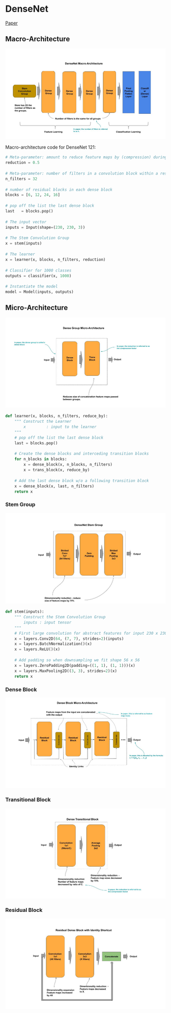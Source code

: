 
# DenseNet

[Paper](https://arxiv.org/pdf/1608.06993.pdf)

## Macro-Architecture

<img src='macro.jpg'>

Macro-architecture code for DenseNet 121:

```python
# Meta-parameter: amount to reduce feature maps by (compression) during transition blocks
reduction = 0.5

# Meta-parameter: number of filters in a convolution block within a residual block (growth rate)
n_filters = 32

# number of residual blocks in each dense block
blocks = [6, 12, 24, 16]

# pop off the list the last dense block
last   = blocks.pop()

# The input vector
inputs = Input(shape=(230, 230, 3))

# The Stem Convolution Group
x = stem(inputs)

# The learner
x = learner(x, blocks, n_filters, reduction)

# Classifier for 1000 classes
outputs = classifier(x, 1000)

# Instantiate the model
model = Model(inputs, outputs)
```

## Micro-Architecture

<img src='micro.jpg'>

```python
def learner(x, blocks, n_filters, reduce_by):
    """ Construct the Learner
        x         : input to the learner
    """
    # pop off the list the last dense block
    last = blocks.pop()

    # Create the dense blocks and interceding transition blocks
    for n_blocks in blocks:
        x = dense_block(x, n_blocks, n_filters)
        x = trans_block(x, reduce_by)

    # Add the last dense block w/o a following transition block
    x = dense_block(x, last, n_filters)
    return x
```

### Stem Group

<img src="stem.jpg">

```python
def stem(inputs):
    """ Construct the Stem Convolution Group
        inputs : input tensor
    """
    # First large convolution for abstract features for input 230 x 230 and output 112 x 112
    x = layers.Conv2D(64, (7, 7), strides=2)(inputs)
    x = layers.BatchNormalization()(x)
    x = layers.ReLU()(x)
    
    # Add padding so when downsampling we fit shape 56 x 56
    x = layers.ZeroPadding2D(padding=((1, 1), (1, 1)))(x)
    x = layers.MaxPooling2D((3, 3), strides=2)(x)
    return x
```

### Dense Block

<img src="dense-block.jpg">

### Transitional Block

<img src="trans-block.jpg">

### Residual Block

<img src="residual-block.jpg">
